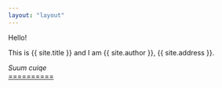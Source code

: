 ```yaml
---
layout: "layout"
---
```


Hello!

This is {{ site.title }} and I am {{ site.author }}, {{ site.address }}.

<i>Suum cuiqe</i><br>[====](GitHubPages/)[======](REPORT/)